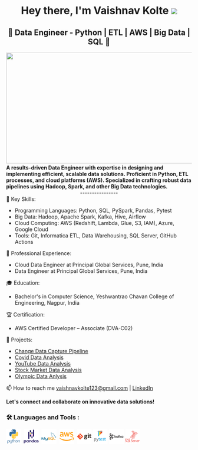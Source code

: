 <img src="https://komarev.com/ghpvc/?username=vaishnav009 &style=flat-square&color=blue" alt=""/>
<h1 align="center">
  Hey there, I'm Vaishnav Kolte
  <img src="https://media.giphy.com/media/hvRJCLFzcasrR4ia7z/giphy.gif" width="30px"/>
</h1>
<h2 align="center">
  🚀 Data Engineer - Python | ETL | AWS | Big Data | SQL 🚀
</h2>
<div align="center">
  <img src="https://media.giphy.com/media/dWesBcTLavkZuG35MI/giphy.gif" width="600" height="300"/>
</div>
<b align="center">A results-driven Data Engineer with expertise in designing and implementing efficient, scalable data solutions. Proficient in Python, ETL processes, and cloud platforms (AWS). Specialized in crafting robust data pipelines using Hadoop, Spark, and other Big Data technologies.</b>
<div align='center'>
          ----------------       
</div>
🔧 Key Skills:

- Programming Languages: Python, SQL, PySpark, Pandas, Pytest
- Big Data: Hadoop, Apache Spark, Kafka, Hive, Airflow
- Cloud Computing: AWS (Redshift, Lambda, Glue, S3, IAM), Azure, Google Cloud
- Tools: Git, Informatica ETL, Data Warehousing, SQL Server, GitHub Actions

💼 Professional Experience:
- Cloud Data Engineer at Principal Global Services, Pune, India
- Data Engineer at Principal Global Services, Pune, India

🎓 Education:
- Bachelor's in Computer Science, Yeshwantrao Chavan College of Engineering, Nagpur, India

🏆 Certification:
- AWS Certified Developer – Associate (DVA-C02)

📂 Projects:
- <a href="https://github.com/vaishnav009/change_data_capture">Change Data Capture Pipeline</a>
- <a href="https://github.com/vaishnav009/covid_data_analysis_aws">Covid Data Analysis</a>
- <a href="https://github.com/vaishnav009/youtube_data_airflow_project">YouTube Data Analysis</a>
- <a href="https://github.com/vaishnav009/stock_market_data_analysis_kafka_project">Stock Market Data Analysis</a>
- <a href="https://github.com/vaishnav009/olympic_data_azure_project">Olympic Data Anlysis</a>

📫 How to reach me vaishnavkolte123@gmail.com | <a href="https://www.linkedin.com/in/vaishnav-kolte/">LinkedIn </a>


<b>Let's connect and collaborate on innovative data solutions!</b>

### :hammer_and_wrench: Languages and Tools :
<div>
  <img src="https://github.com/devicons/devicon/blob/master/icons/python/python-original-wordmark.svg" title="Python"  alt="Python" width="40" height="40"/>&nbsp;
  <img src="https://github.com/devicons/devicon/blob/master/icons/pandas/pandas-original-wordmark.svg" title="Pandas"  alt="Pandas" width="40" height="40"/>&nbsp;
  <img src="https://github.com/devicons/devicon/blob/master/icons/mysql/mysql-original-wordmark.svg" title="MySQL"  alt="MySQL" width="40" height="40"/>&nbsp;
  <img src="https://github.com/devicons/devicon/blob/master/icons/amazonwebservices/amazonwebservices-plain-wordmark.svg" title="AWS" alt="AWS" width="40" height="40"/>&nbsp;
  <img src="https://github.com/devicons/devicon/blob/master/icons/git/git-original-wordmark.svg" title="Git" **alt="Git" width="40" height="40"/>
  <img src="https://github.com/devicons/devicon/blob/master/icons/pytest/pytest-original-wordmark.svg" title="Git" **alt="Git" width="40" height="40"/>
  <img src="https://github.com/devicons/devicon/blob/master/icons/apachekafka/apachekafka-original-wordmark.svg" title="Git" **alt="Git" width="40" height="40"/>
  <img src="https://github.com/devicons/devicon/blob/master/icons/microsoftsqlserver/microsoftsqlserver-plain-wordmark.svg" title="Git" **alt="Git" width="40" height="40"/>
</div>

<!--
**vaishnav009/vaishnav009** is a ✨ _special_ ✨ repository because its `README.md` (this file) appears on your GitHub profile.

Here are some ideas to get you started:

- 🔭 I’m currently working on ...
- 🌱 I’m currently learning ...

- 🤔 I’m looking for help with ...
- 💬 Ask me about ...
- 📫 How to reach me: ...
- 😄 Pronouns: ...
- ⚡ Fun fact: ...
-->
